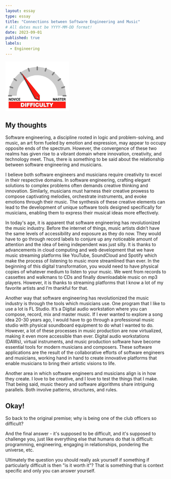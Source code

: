 ```yaml
---
layout: essay
type: essay
title: "Connections between Software Engineering and Music"
# All dates must be YYYY-MM-DD format!
date: 2023-09-01
published: true
labels:
  - Engineering
---
```


<img width="200px" class="rounded float-start pe-4" src="../img/difficulty/degree_difficulty.jpg">

## My thoughts

  Software engineering, a discipline rooted in logic and problem-solving, and music, an art form fueled by emotion and expression, may appear to occupy opposite ends of the spectrum. However, the convergence of these two realms has given rise to a vibrant domain where innovation, creativity, and technology meet. Thus, there is something to be said about the relationship between software engineering and musicians.

  I believe both software engineers and musicians require creativity to excel in their respective domains. In software engineering, crafting elegant solutions to complex problems often demands creative thinking and innovation. Similarly, musicians must harness their creative prowess to compose captivating melodies, orchestrate instruments, and evoke emotions through their music. The synthesis of these creative elements can lead to the development of unique software tools designed specifically for musicians, enabling them to express their musical ideas more effectively. 

  In today's age, it is apparent that software engineering has revolutionized the music industry. Before the internet of things, music artists didn’t have the same levels of accessibility and exposure as they do now. They would have to go through record labels to conjure up any noticeable amount of attention and the idea of being independent was just silly. It is thanks to advancements in cloud computing and web development that we have music streaming platforms like YouTube, SoundCloud and Spotify which make the process of listening to music more streamlined than ever. In the beginning of this digital transformation, you would need to have physical copies of whatever medium to listen to your music. We went from records to cassettes and walkmans to CDs and finally downloadable music on mp3 players. However, it is thanks to streaming platforms that I know a lot of my favorite artists and I’m thankful for that.

  Another way that software engineering has revolutionized the music industry is through the tools which musicians use. One program that I like to use a lot is FL Studio. It’s a Digital audio workstation where you can compose, record, mix and master music. If I ever wanted to explore a song idea 20-30 years ago, I would have to go through a professional music studio with physical soundboard equipment to do what I wanted to do. However, a lot of these processes in music production are now virtualized, making it even more accessible than ever. Digital audio workstations (DAWs), virtual instruments, and music production software have become essential tools for modern musicians and composers. These software applications are the result of the collaborative efforts of software engineers and musicians, working hand in hand to create innovative platforms that enable musicians to bring their artistic visions to life.
 
  Another area in which software engineers and musicians align is in how they create. I love to be creative, and I love to test the things that I make. That being said, music theory and software algorithms share intriguing parallels. Both involve patterns, structures, and rules. 

## Okay!

So back to the original premise; why is being one of the club officers so difficult?

And the final answer - it's supposed to be difficult, and it's supposed to challenge you, just like everything else that humans do that is difficult: programming, engineering, engaging in relationships, pondering the universe, etc.

Ultimately the question you should really ask yourself if something if particularly difficult is then "is it worth it"? That is something that is context specific and only you can answer yourself.
